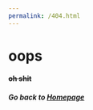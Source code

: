 ```yaml
---
permalink: /404.html
---
```


<link rel="stylesheet" href="stylesheet.css" />

# oops
#### ~~oh shit~~

##### Go back to [Homepage](premiumshipofficial.github.io)